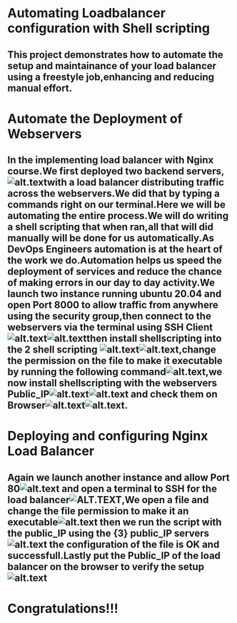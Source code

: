 # Automating Loadbalancer configuration with Shell scripting
## This project demonstrates how to automate the setup and maintainance of your load balancer using a freestyle job,enhancing and reducing manual effort.
# Automate the Deployment of Webservers
## In the implementing load balancer with Nginx course.We first deployed two backend servers,![alt.text](./img/webservers_instance.jpg)with a load balancer distributing traffic across the webservers.We did that by typing a commands right on our terminal.Here we will be automating the entire process.We will do writing a shell scripting that when ran,all that will did manually will be done for us automatically.As DevOps Engineers automation is at the heart of the work we do.Automation helps us speed the deployment of services and reduce the chance of making errors in our day to day activity.We launch two instance running ubuntu 20.04 and open Port 8000 to allow traffic from anywhere using the security group,then connect to the webservers via the terminal using SSH Client![alt.text](./img/ssh.jpg)![alt.text](./img/ssh2.jpg)then install shellscripting into the 2 shell scripting ![alt.text](./img/Install.sh1.jpg)![alt.text](./img/Install.sh2.jpg),change the permission on the file to make it executable by running the following command![alt.text](./img/file-permission.jpg),we now install shellscripting with the webservers Public_IP![alt.text](./img/Insert-Public_IP1.jpg)![alt.text](./img/Insert-Public_IP2.jpg) and check them on Browser![alt.text](./img/webserver1-browser.jpg)![alt.text](./img/webserver2-browser.jpg).
# Deploying and configuring Nginx Load Balancer
## Again we launch another instance and allow Port 80![alt.text](./img/loadbalacer_instance.jpg) and open a terminal to SSH for the load balancer![ALT.TEXT](./img/Loadbalancer_ssh.jpg),We open a file and change the file permission to make it an executable![alt.text](./img/nginx.sh-file_permission.jpg) then we run the script with the public_IP using the {3} public_IP servers![alt.text](./img/nginx.sh_wt3_Public_IP.jpg) the configuration of the file is OK and successfull.Lastly put the Public_IP of the load balancer on the browser to verify the setup![alt.text](./img/nginx_browser.jpg)
#   Congratulations!!!
